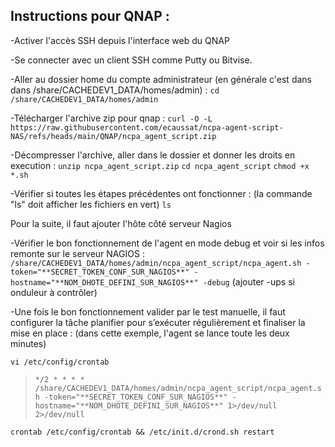 
## Instructions pour QNAP :

-Activer l'accès SSH depuis l'interface web du QNAP

-Se connecter avec un client SSH comme Putty ou Bitvise.

-Aller au dossier home du compte administrateur (en générale c'est dans dans /share/CACHEDEV1_DATA/homes/admin) :
`cd /share/CACHEDEV1_DATA/homes/admin`

-Télécharger l'archive zip pour qnap :
`curl -O -L https://raw.githubusercontent.com/ecaussat/ncpa-agent-script-NAS/refs/heads/main/QNAP/ncpa_agent_script.zip`

-Décompresser l'archive, aller dans le dossier et donner les droits en execution :
`unzip ncpa_agent_script.zip`
`cd ncpa_agent_script`
`chmod +x *.sh`

-Vérifier si toutes les étapes précédentes ont fonctionner : (la commande "ls" doit afficher les fichiers en vert)
`ls`

Pour la suite, il faut ajouter l'hôte côté serveur Nagios

-Vérifier le bon fonctionnement de l'agent en mode debug et voir si les infos remonte sur le serveur NAGIOS :
`/share/CACHEDEV1_DATA/homes/admin/ncpa_agent_script/ncpa_agent.sh -token="**SECRET_TOKEN_CONF_SUR_NAGIOS**" -hostname="**NOM_DHOTE_DEFINI_SUR_NAGIOS**" -debug`
(ajouter -ups si onduleur à contrôler)

-Une fois le bon fonctionnement valider par le test manuelle, il faut configurer la tâche planifier pour s’exécuter régulièrement et finaliser la mise en place :
(dans cette exemple, l'agent se lance toute les deux minutes)

`vi /etc/config/crontab`

> `*/2 * * * *
> /share/CACHEDEV1_DATA/homes/admin/ncpa_agent_script/ncpa_agent.sh
> -token="**SECRET_TOKEN_CONF_SUR_NAGIOS**" -hostname="**NOM_DHOTE_DEFINI_SUR_NAGIOS**" 1>/dev/null 2>/dev/null`

`crontab /etc/config/crontab && /etc/init.d/crond.sh restart`
